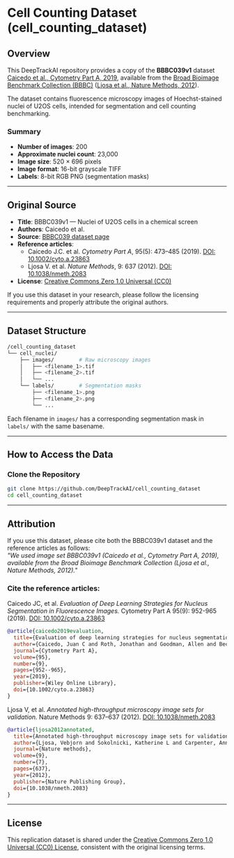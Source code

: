 # Cell Counting Dataset (cell_counting_dataset)

## Overview

This DeepTrackAI repository provides a copy of the **BBBC039v1** dataset [Caicedo et al., Cytometry Part A, 2019](https://doi.org/10.1002/cyto.a.23863), available from the [Broad Bioimage Benchmark Collection (BBBC)](https://bbbc.broadinstitute.org/BBBC039/) ([Ljosa et al., Nature Methods, 2012](https://doi.org/10.1038/nmeth.2083)).

The dataset contains fluorescence microscopy images of Hoechst-stained nuclei of U2OS cells, intended for segmentation and cell counting benchmarking.

### Summary
- **Number of images**: 200  
- **Approximate nuclei count**: 23,000  
- **Image size**: 520 × 696 pixels  
- **Image format**: 16-bit grayscale TIFF  
- **Labels**: 8-bit RGB PNG (segmentation masks)

---

## Original Source

- **Title**: BBBC039v1 — Nuclei of U2OS cells in a chemical screen
- **Authors**: Caicedo et al.  
- **Source**: [BBBC039 dataset page](https://bbbc.broadinstitute.org/BBBC039/)  
- **Reference articles**:  
  - Caicedo J.C. et al. *Cytometry Part A*, 95(5): 473–485 (2019). [DOI: 10.1002/cyto.a.23863](https://doi.org/10.1002/cyto.a.23863)  
  - Ljosa V. et al. *Nature Methods*, 9: 637 (2012). [DOI: 10.1038/nmeth.2083](https://doi.org/10.1038/nmeth.2083)  
- **License**: [Creative Commons Zero 1.0 Universal (CC0)](https://creativecommons.org/publicdomain/zero/1.0/)

If you use this dataset in your research, please follow the licensing requirements and properly attribute the original authors.

---

## Dataset Structure

```bash
/cell_counting_dataset
└── cell_nuclei/
    ├── images/        # Raw microscopy images
    │   ├── <filename_1>.tif
    │   ├── <filename_2>.tif
    │   └── ...
    └── labels/        # Segmentation masks
        ├── <filename_1>.png
        ├── <filename_2>.png
        └── ...
```

Each filename in `images/` has a corresponding segmentation mask in `labels/` with the same basename.

---

## How to Access the Data

### Clone the Repository
```bash
git clone https://github.com/DeepTrackAI/cell_counting_dataset
cd cell_counting_dataset
```

---

## Attribution

If you use this dataset, please cite both the BBBC039v1 dataset and the reference articles as follows:  
*"We used image set BBBC039v1 (Caicedo et al., Cytometry Part A, 2019), available from the Broad Bioimage Benchmark Collection (Ljosa et al., Nature Methods, 2012)."*

### Cite the reference articles:
Caicedo JC, et al. *Evaluation of Deep Learning Strategies for Nucleus Segmentation in Fluorescence Images.* Cytometry Part A 95(9): 952-965 (2019). [DOI: 10.1002/cyto.a.23863](https://doi.org/10.1002/cyto.a.23863)  

```bibtex
@article{caicedo2019evaluation,
  title={Evaluation of deep learning strategies for nucleus segmentation in fluorescence images},
  author={Caicedo, Juan C and Roth, Jonathan and Goodman, Allen and Becker, Tim and Karhohs, Kyle W and Broisin, Matthieu and Molnar, Csaba and McQuin, Claire and Singh, Shantanu and Theis, Fabian J and others},
  journal={Cytometry Part A},
  volume={95},
  number={9},
  pages={952--965},
  year={2019},
  publisher={Wiley Online Library},
  doi={10.1002/cyto.a.23863}
}
```

Ljosa V, et al. *Annotated high-throughput microscopy image sets for validation.* Nature Methods 9: 637–637 (2012). [DOI: 10.1038/nmeth.2083](https://doi.org/10.1038/nmeth.2083)  

```bibtex
@article{ljosa2012annotated,
  title={Annotated high-throughput microscopy image sets for validation},
  author={Ljosa, Vebjorn and Sokolnicki, Katherine L and Carpenter, Anne E},
  journal={Nature methods},
  volume={9},
  number={7},
  pages={637},
  year={2012},
  publisher={Nature Publishing Group},
  doi={10.1038/nmeth.2083}
}
```

---

## License

This replication dataset is shared under the [Creative Commons Zero 1.0 Universal (CC0) License](https://creativecommons.org/publicdomain/zero/1.0/), consistent with the original licensing terms.
